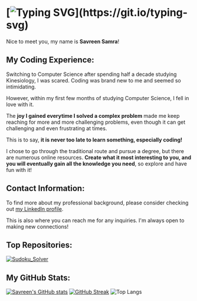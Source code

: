 # [![Typing SVG](https://readme-typing-svg.demolab.com?font=Roboto+Mono&weight=700&size=22&letterSpacing=0.1rem&pause=1000&color=07952E&background=E4B4FF00&width=435&lines=Welcome!)](https://git.io/typing-svg)

Nice to meet you, my name is **Savreen Samra**!  



## My Coding Experience: ##
Switching to Computer Science after spending half a decade studying Kinesiology, I was scared. Coding was brand new to me and seemed so intimidating. 

However, within my first few months of studying Computer Science, I fell in love with it. 

The **joy I gained everytime I solved a complex problem** made me keep reaching for more and more challenging problems, even though it can get challenging and even frustrating at times.   



This is to say, **it is never too late to learn something, especially coding!** 

I chose to go through the traditional route and pursue a degree, but there are numerous online resources. **Create what it most interesting to you, and you will eventually gain all the knowledge you need**, so explore and have fun with it!  



## Contact Information: ##
To find more about my professional background, please consider checking out [my LinkedIn profile](https://www.linkedin.com/in/savreensamra/). 

This is also where you can reach me for any inquiries. I'm always open to making new connections!  



## Top Repositories: 
[![Sudoku_Solver](https://github-readme-stats.vercel.app/api/pin/?username=SavreenSamra&repo=Sudoku_Solver)](https://github.com/anuraghazra/github-readme-stats)  



## My GitHub Stats:
[![Savreen's GitHub stats](https://github-readme-stats.vercel.app/api?username=SavreenSamra&theme=vue-dark&show_icons=true&hide_title=true&hide_rank=true&hide=stars,prs,issues,contribs)](https://github.com/anuraghazra/github-readme-stats)
[![GitHub Streak](https://streak-stats.demolab.com?user=SavreenSamra&theme=vue-dark)](https://git.io/streak-stats)
![Top Langs](https://github-readme-stats.vercel.app/api/top-langs/?username=SavreenSamra&hide_progress=true&theme=vue-dark)




